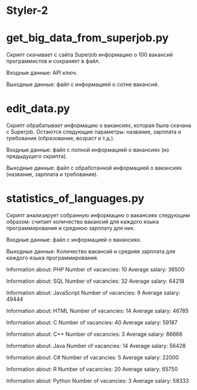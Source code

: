 # Styler-2


# get_big_data_from_superjob.py
Скрипт скачивает с сайта Superjob информацию о 100 вакансий программистов и сохраняет в файл.

Входные данные: API ключ.

Выходные данные: файл с информацией о сотне вакансий.


# edit_data.py
Скрипт обрабатывает информацию о вакансиях, которая была скачана с Superjob. Остаются следующие параметры: название, зарплата и требования (образование, возраст и т.д.).

Входные данные: файл с полной информацией о вакансиях (из предыдущего скрипта).

Выходные данные: файл с обработанной информацией о вакансиях (название, зарплата и требования).


# statistics_of_languages.py
Скрипт анализирует собранную информацию о вакансиях следующим образом: считает количество вакансий для каждого языка программирования и среднюю зарплату для них.

Входные данные: файл с информацией о вакансиях. 

Выходные данные: Количество вакансий и средняя зарплата для каждого языка программирования.

Information about: PHP 
Number of vacancies: 10
Average salary: 36500

Information about: SQL 
Number of vacancies: 32
Average salary: 64218

Information about: JavaScript 
Number of vacancies: 9
Average salary: 49444

Information about: HTML 
Number of vacancies: 14
Average salary: 46785

Information about: C 
Number of vacancies: 40
Average salary: 59187

Information about: C++ 
Number of vacancies: 3
Average salary: 86666

Information about: Java 
Number of vacancies: 14
Average salary: 56428

Information about: C# 
Number of vacancies: 5
Average salary: 22000

Information about: R 
Number of vacancies: 20
Average salary: 65750

Information about: Python 
Number of vacancies: 3
Average salary: 58333
